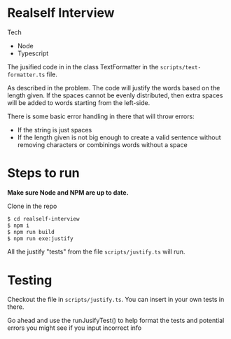 # Realself Interview

Tech
  - Node
  - Typescript

The jusified code in in the class TextFormatter in the `scripts/text-formatter.ts` file.

As described in the problem. The code will justify the words based on the length given.
If the spaces cannot be evenly distributed, then extra spaces will be added to words starting from the left-side.

There is some basic error handling in there that will throw errors:
  - If the string is just spaces
  - If the length given is not big enough to create a valid sentence without removing characters or combinings words without a space

# Steps to run
**Make sure Node and NPM are up to date.**

Clone in the repo
```sh
$ cd realself-interview
$ npm i
$ npm run build
$ npm run exe:justify
```
All the justify "tests" from the file `scripts/justify.ts` will run.

# Testing
Checkout the file in `scripts/justify.ts`.
You can insert in your own tests in there.

Go ahead and use the runJusifyTest() to help format the tests and potential errors you might see if you input incorrect info